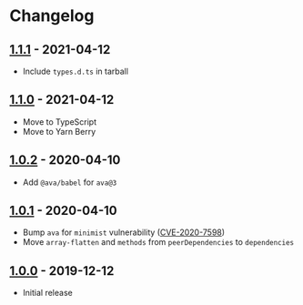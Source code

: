 # Changelog

## [1.1.1] - 2021-04-12
[1.1.1]: https://github.com/mhassan1/express-except/compare/v1.1.0...v1.1.1

- Include `types.d.ts` in tarball

## [1.1.0] - 2021-04-12
[1.1.0]: https://github.com/mhassan1/express-except/compare/v1.0.2...v1.1.0

- Move to TypeScript
- Move to Yarn Berry

## [1.0.2] - 2020-04-10
[1.0.2]: https://github.com/mhassan1/express-except/compare/v1.0.1...v1.0.2

- Add `@ava/babel` for `ava@3`

## [1.0.1] - 2020-04-10
[1.0.1]: https://github.com/mhassan1/express-except/compare/v1.0.0...v1.0.1

- Bump `ava` for `minimist` vulnerability ([CVE-2020-7598](https://github.com/advisories/GHSA-vh95-rmgr-6w4m))
- Move `array-flatten` and `methods` from `peerDependencies` to `dependencies`

## [1.0.0] - 2019-12-12
[1.0.0]: https://github.com/mhassan1/express-except/compare/3133b86...v1.0.0

- Initial release
